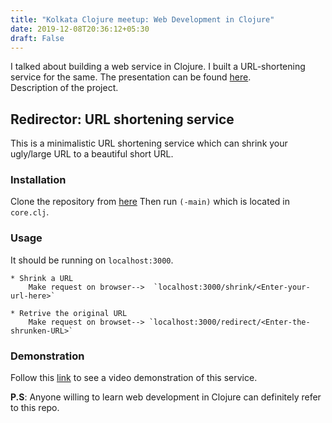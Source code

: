 ```yaml
---
title: "Kolkata Clojure meetup: Web Development in Clojure"
date: 2019-12-08T20:36:12+05:30
draft: False
---
```

I talked about building a web service in Clojure. I built a URL-shortening service for the same. The presentation can be found [here](https://docs.google.com/presentation/d/1P9GChVagzfivjWVNd9wBMfg9g9hi-rox93F4IYT10Rk/edit?usp=sharing).  
Description of the project.
## Redirector: URL shortening service

This is a minimalistic URL shortening service which can shrink your ugly/large URL to a beautiful short URL.

### Installation

Clone the repository from [here](https://github.com/souvikhaldar/URL-shortener)
Then run `(-main)` which is located in `core.clj`.

### Usage

It should be running on `localhost:3000`.

	* Shrink a URL  
		Make request on browser-->  `localhost:3000/shrink/<Enter-your-url-here>`

	* Retrive the original URL  
		Make request on browset--> `localhost:3000/redirect/<Enter-the-shrunken-URL>`

### Demonstration 
Follow this [link](https://youtu.be/IFA7gmiVa8E) to see a video demonstration of this service.  

**P.S**: Anyone willing to learn web development in Clojure can definitely refer to this repo. 

